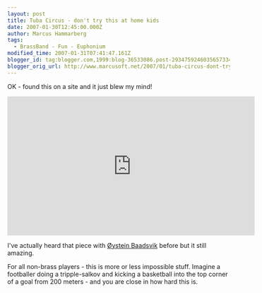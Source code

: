 ```yaml
---
layout: post
title: Tuba Circus - don't try this at home kids
date: 2007-01-30T12:45:00.000Z
author: Marcus Hammarberg
tags:
  - BrassBand - Fun - Euphonium
modified_time: 2007-01-31T07:41:47.161Z
blogger_id: tag:blogger.com,1999:blog-36533086.post-2934759246035657334
blogger_orig_url: http://www.marcusoft.net/2007/01/tuba-circus-dont-try-this-at-home.html
---
```



OK - found this on a site and it just blew my mind!

<iframe width="560" height="315" src="https://www.youtube.com/embed/U0qIL2ie-VE?si=xHC9xRcz38RNE305" title="YouTube video player" frameborder="0" allow="accelerometer; autoplay; clipboard-write; encrypted-media; gyroscope; picture-in-picture; web-share" referrerpolicy="strict-origin-when-cross-origin" allowfullscreen></iframe>

I've actually heard that piece with [Øystein Baadsvik](http://www.baadsvik.com/) before but it still amazing.

For all non-brass players - this is more or less impossible stuff. Imagine a footballer doing a tripple-salkov and kicking a basketball into the top corner of a goal from 200 meters - and you are close in how hard this is.
